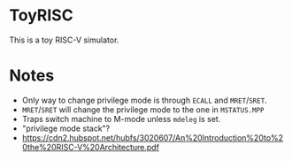 # ToyRISC

This is a toy RISC-V simulator.

# Notes

* Only way to change privilege mode is through `ECALL` and `MRET`/`SRET`.
* `MRET`/`SRET` will change the privilege mode to the one in `MSTATUS.MPP`
* Traps switch machine to M-mode unless `mdeleg` is set.
* "privilege mode stack"?
* https://cdn2.hubspot.net/hubfs/3020607/An%20Introduction%20to%20the%20RISC-V%20Architecture.pdf
